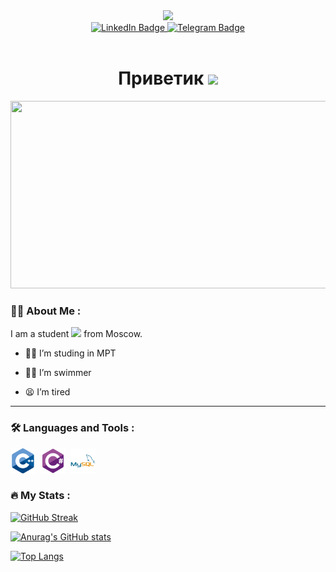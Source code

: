 <div id="header" align="center">
  <img src="https://media.giphy.com/media/zOvBKUUEERdNm/giphy.gif" width="100"/>
</div>


<div id="badges" align="center">
  <a href="https://vk.com/pasha_v0r0byev">
    <img src="https://img.shields.io/badge/LinkedIn-blue?style=for-the-badge&logo=linkedin&logoColor=white" alt="LinkedIn Badge"/>
  </a>
  <a href="https://t.me/Paveel">
    <img src="https://img.shields.io/badge/Telegram-blue?style=for-the-badge&logo=telegram&logoColor=white" alt="Telegram Badge"/>
  </a>
</div>

<div id="viewprof" align="center">
  <img src="https://komarev.com/ghpvc/?username= PlemyanikKlopova&style=flat-square&color=blue" alt=""/>
</div>

<div id="heythere" align="center">
  <h1>
  Приветик
  <img src="https://media.giphy.com/media/hvRJCLFzcasrR4ia7z/giphy.gif" width="30px"/>
</h1>
</div>

<div align="center">
  <img src="https://media.giphy.com/media/qgQUggAC3Pfv687qPC/giphy.gif" width="600" height="300"/>
</div>

### :woman_technologist: About Me :

I am a student <img src="https://media.giphy.com/media/WUlplcMpOCEmTGBtBW/giphy.gif" width="30"> from Moscow.

- :student: I’m studing in MPT

- :swimming_man: I’m swimmer

- :tired_face: I’m tired

---
### :hammer_and_wrench: Languages and Tools :
<div>
  <img src="https://github.com/devicons/devicon/blob/master/icons/cplusplus/cplusplus-original.svg" title="C++" alt="C++" width="40" height="40"/>&nbsp;
  <img src="https://github.com/devicons/devicon/blob/master/icons/csharp/csharp-original.svg" title="C#" alt="C#" width="40" height="40"/>&nbsp;
  <img src="https://github.com/devicons/devicon/blob/master/icons/mysql/mysql-original-wordmark.svg" title="MySQL"  alt="MySQL" width="40" height="40"/>&nbsp;
</div>

### :fire: My Stats :
[![GitHub Streak](http://github-readme-streak-stats.herokuapp.com?user=PlemyanikKlopova&theme=dark&background=000000)](https://git.io/streak-stats)

[![Anurag's GitHub stats](https://github-readme-stats.vercel.app/api?username=PlemyanikKlopova)](https://github.com/PlemyanikKlopova/github-readme-stats)

[![Top Langs](https://github-readme-stats.vercel.app/api/top-langs/?username=PlemyanikKlopova=compact)](https://github.com/PlemyanikKlopova/github-readme-stats)
